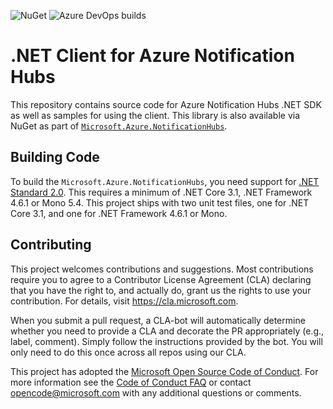 ![NuGet](https://img.shields.io/nuget/v/Microsoft.Azure.NotificationHubs.svg)
![Azure DevOps builds](https://img.shields.io/azure-devops/build/msmobilecenter/NotificationHub/3167.svg)

# .NET Client for Azure Notification Hubs

This repository contains source code for Azure Notification Hubs .NET SDK as well as samples for using the client.  This library is also available via NuGet as part of [`Microsoft.Azure.NotificationHubs`](https://www.nuget.org/packages/Microsoft.Azure.NotificationHubs/).

## Building Code

To build the `Microsoft.Azure.NotificationHubs`, you need support for [.NET Standard 2.0](https://docs.microsoft.com/en-us/dotnet/standard/net-standard).  This requires a minimum of .NET Core 3.1, .NET Framework 4.6.1 or Mono 5.4.  This project ships with two unit test files, one for .NET Core 3.1, and one for .NET Framework 4.6.1 or Mono. 

## Contributing

This project welcomes contributions and suggestions.  Most contributions require you to agree to a Contributor License Agreement (CLA) declaring that you have the right to, and actually do, grant us the rights to use your contribution. For details, visit https://cla.microsoft.com.

When you submit a pull request, a CLA-bot will automatically determine whether you need to provide a CLA and decorate the PR appropriately (e.g., label, comment). Simply follow the instructions provided by the bot. You will only need to do this once across all repos using our CLA.

This project has adopted the [Microsoft Open Source Code of Conduct](https://opensource.microsoft.com/codeofconduct/). For more information see the [Code of Conduct FAQ](https://opensource.microsoft.com/codeofconduct/faq/) or contact [opencode@microsoft.com](mailto:opencode@microsoft.com) with any additional questions or comments.
